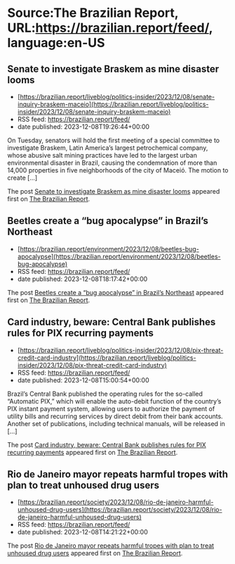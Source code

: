 # Source:The Brazilian Report, URL:https://brazilian.report/feed/, language:en-US

## Senate to investigate Braskem as mine disaster looms
 - [https://brazilian.report/liveblog/politics-insider/2023/12/08/senate-inquiry-braskem-maceio](https://brazilian.report/liveblog/politics-insider/2023/12/08/senate-inquiry-braskem-maceio)
 - RSS feed: https://brazilian.report/feed/
 - date published: 2023-12-08T19:26:44+00:00

<p>On Tuesday, senators will hold the first meeting of a special committee to investigate Braskem, Latin America&#8217;s largest petrochemical company, whose abusive salt mining practices have led to the largest urban environmental disaster in Brazil, causing the condemnation of more than 14,000 properties in five neighborhoods of the city of Maceió. The motion to create [&#8230;]</p>
<p>The post <a href="https://brazilian.report/liveblog/politics-insider/2023/12/08/senate-inquiry-braskem-maceio/">Senate to investigate Braskem as mine disaster looms</a> appeared first on <a href="https://brazilian.report">The Brazilian Report</a>.</p>

## Beetles create a “bug apocalypse” in Brazil’s Northeast
 - [https://brazilian.report/environment/2023/12/08/beetles-bug-apocalypse](https://brazilian.report/environment/2023/12/08/beetles-bug-apocalypse)
 - RSS feed: https://brazilian.report/feed/
 - date published: 2023-12-08T18:17:42+00:00

<p>The post <a href="https://brazilian.report/environment/2023/12/08/beetles-bug-apocalypse/">Beetles create a &#8220;bug apocalypse&#8221; in Brazil&#8217;s Northeast</a> appeared first on <a href="https://brazilian.report">The Brazilian Report</a>.</p>

## Card industry, beware: Central Bank publishes rules for PIX recurring payments
 - [https://brazilian.report/liveblog/politics-insider/2023/12/08/pix-threat-credit-card-industry](https://brazilian.report/liveblog/politics-insider/2023/12/08/pix-threat-credit-card-industry)
 - RSS feed: https://brazilian.report/feed/
 - date published: 2023-12-08T15:00:54+00:00

<p>Brazil’s Central Bank published the operating rules for the so-called “Automatic PIX,” which will enable the auto-debit function of the country&#8217;s PIX instant payment system, allowing users to authorize the payment of utility bills and recurring services by direct debit from their bank accounts. Another set of publications, including technical manuals, will be released in [&#8230;]</p>
<p>The post <a href="https://brazilian.report/liveblog/politics-insider/2023/12/08/pix-threat-credit-card-industry/">Card industry, beware: Central Bank publishes rules for PIX recurring payments</a> appeared first on <a href="https://brazilian.report">The Brazilian Report</a>.</p>

## Rio de Janeiro mayor repeats harmful tropes with plan to treat unhoused drug users
 - [https://brazilian.report/society/2023/12/08/rio-de-janeiro-harmful-unhoused-drug-users](https://brazilian.report/society/2023/12/08/rio-de-janeiro-harmful-unhoused-drug-users)
 - RSS feed: https://brazilian.report/feed/
 - date published: 2023-12-08T14:21:22+00:00

<p>The post <a href="https://brazilian.report/society/2023/12/08/rio-de-janeiro-harmful-unhoused-drug-users/">Rio de Janeiro mayor repeats harmful tropes with plan to treat unhoused drug users</a> appeared first on <a href="https://brazilian.report">The Brazilian Report</a>.</p>

